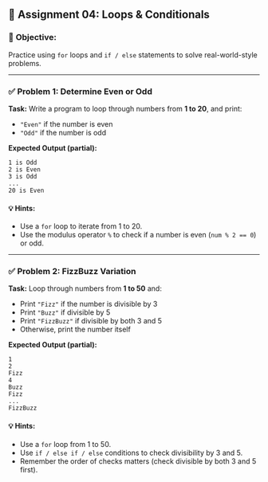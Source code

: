 ## 📝 **Assignment 04: Loops & Conditionals**

### 🎯 **Objective:**

Practice using `for` loops and `if / else` statements to solve real-world-style problems.

---

### ✅ **Problem 1: Determine Even or Odd**

**Task:**
Write a program to loop through numbers from **1 to 20**, and print:

- `"Even"` if the number is even
- `"Odd"` if the number is odd

**Expected Output (partial):**

```
1 is Odd
2 is Even
3 is Odd
...
20 is Even
```

#### 💡 **Hints:**

- Use a `for` loop to iterate from 1 to 20.
- Use the modulus operator `%` to check if a number is even (`num % 2 == 0`) or odd.

---

### ✅ **Problem 2: FizzBuzz Variation**

**Task:**
Loop through numbers from **1 to 50** and:

- Print `"Fizz"` if the number is divisible by 3
- Print `"Buzz"` if divisible by 5
- Print `"FizzBuzz"` if divisible by both 3 and 5
- Otherwise, print the number itself

**Expected Output (partial):**

```
1
2
Fizz
4
Buzz
Fizz
...
FizzBuzz
```

#### 💡 **Hints:**

- Use a `for` loop from 1 to 50.
- Use `if / else if / else` conditions to check divisibility by 3 and 5.
- Remember the order of checks matters (check divisible by both 3 and 5 first).
